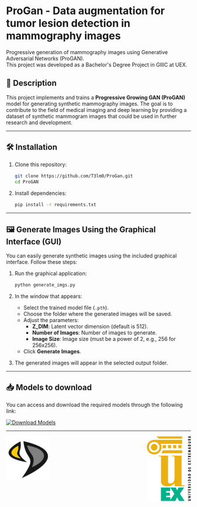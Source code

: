 
# ProGan - Data augmentation for tumor lesion detection in mammography images

Progressive generation of mammography images using Generative Adversarial Networks (ProGAN).  
This project was developed as a Bachelor's Degree Project in GIIIC at UEX.

## 📌 Description

This project implements and trains a **Progressive Growing GAN (ProGAN)** model for generating synthetic mammography images. The goal is to contribute to the field of medical imaging and deep learning by providing a dataset of synthetic mammogram images that could be used in further research and development.

---
## 🛠️ Installation

1. Clone this repository:
    ```bash
    git clone https://github.com/T3lm0/ProGan.git
    cd ProGAN
    ```
2. Install dependencies:
    ```bash
    pip install -r requirements.txt
    ```
---

## 🖼️ Generate Images Using the Graphical Interface (GUI)

You can easily generate synthetic images using the included graphical interface. Follow these steps:

1. Run the graphical application:
    ```bash
    python generate_imgs.py
    ```

2. In the window that appears:
    - Select the trained model file (`.pth`).
    - Choose the folder where the generated images will be saved.
    - Adjust the parameters:
      - **Z_DIM**: Latent vector dimension (default is 512).
      - **Number of Images**: Number of images to generate.
      - **Image Size**: Image size (must be a power of 2, e.g., 256 for 256x256).
    - Click **Generate Images**.

3. The generated images will appear in the selected output folder.

---

## 📥 Models to download


You can access and download the required models through the following link:

[![Download Models](https://img.shields.io/badge/Download-Models-blue)](https://tinyurl.com/tfgtelmo)

---


<div style="display: flex; justify-content: space-between; align-items: flex-start; width: 100%; margin-bottom: 20px;">
    <img src="images_md/epcc.png" alt="EPCC Logo" title="EPCC Logo" width="120" />
    <img src="images_md/UEx.png" alt="UEX Logo" title="UEX Logo" width="120" />
</div>
